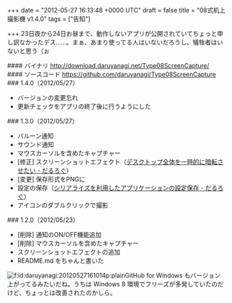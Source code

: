 
+++
date = "2012-05-27 16:13:48 +0000 UTC"
draft = false
title = "08式机上撮影機 v1.4.0"
tags = ["告知"]

+++
23日夜から24日お昼まで、動作しないアプリが公開されていてちょっと申し訳なかったデス……。まぁ、あまり使ってる人はいないだろうし、犠牲者はいないと思う（ぉ

<div class="section">
    #### バイナリ
    <a href="http://download.daruyanagi.net/Type08ScreenCapture/">http://download.daruyanagi.net/Type08ScreenCapture/</a>

</div>
<div class="section">
    #### ソースコード
    <a href="https://github.com/daruyanagi/Type08ScreenCapture">https://github.com/daruyanagi/Type08ScreenCapture</a>

</div>
<div class="section">
    ### 1.4.0（2012/05/27）
    
<ul>
<li>バージョンの変更忘れ</li>
<li>更新チェックをアプリの終了後に行うようにした</li>
</ul>
</div>
<div class="section">
    ### 1.3.0（2012/05/27）
    
<ul>
<li>バルーン通知</li>
<li>サウンド通知</li>
<li>マウスカーソルを含めたキャプチャー</li>
<li>[修正] スクリーンショットエフェクト（<a href="http://daruyanagi.hatenablog.com/entry/2012/05/27/155731">デスクトップ全体を一時的に暗転させたい - だるろぐ</a>）</li>
<li>[変更] 保存形式をPNGに</li>
<li>設定の保存（<a href="http://daruyanagi.hatenablog.com/entry/2012/05/27/160704">シリアライズを利用したアプリケーションの設定保存 - だるろぐ</a>）</li>
<li>アイコンのダブルクリックで撮影</li>
</ul>
</div>
<div class="section">
    ### 1.2.0（2012/05/23）
    
<ul>
<li>[削除] 通知のON/OFF機能追加</li>
<li>[削除] マウスカーソルを含めたキャプチャー</li>
<li>スクリーンショットエフェクトの追加</li>
<li>README.md をちゃんと書いた</li>
</ul><img src="http://cdn-ak.f.st-hatena.com/images/fotolife/d/daruyanagi/20120527/20120527161014.png" alt="f:id:daruyanagi:20120527161014p:plain" title="f:id:daruyanagi:20120527161014p:plain" class="hatena-fotolife"/>GitHub for Windows もバージョン上がってるみたいだね。うちは Windows 8 環境でフリーズが多発していたのだけど、ちょっとは改善されたのかしら。

</div>

